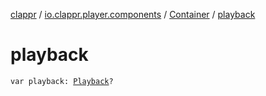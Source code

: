 [clappr](../../index.md) / [io.clappr.player.components](../index.md) / [Container](index.md) / [playback](./playback.md)

# playback

`var playback: `[`Playback`](../-playback/index.md)`?`